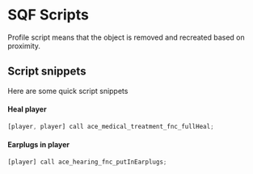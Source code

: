 # SQF Scripts
Profile script means that the object is removed and recreated based on proximity. 

## Script snippets
Here are some quick script snippets 

#### Heal player
```js
[player, player] call ace_medical_treatment_fnc_fullHeal;
```

#### Earplugs in player
```js
[player] call ace_hearing_fnc_putInEarplugs;
```
